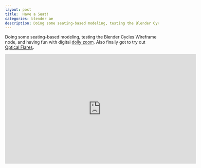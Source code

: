 ```yaml
---
layout: post
title:  Have a Seat!
categories: blender ae
description: Doing some seating-based modeling, testing the Blender Cycles Wireframe node, and having fun with digital dolly zoom.
---
```

 
Doing some seating-based modeling, testing the Blender Cycles Wireframe node, and having fun with digital [dolly zoom][dolly]. Also finally got to try out [Optical Flares][vcp].

<iframe src="http://player.vimeo.com/video/71555749" width="627px" height="360" frameborder="0" webkitAllowFullScreen mozallowfullscreen allowFullScreen></iframe> 

[dolly]: http://en.wikipedia.org/wiki/Dolly_zoom
[vcp]: http://www.videocopilot.net